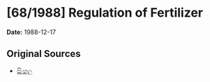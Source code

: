# [68/1988] Regulation of Fertilizer

**Date:** 1988-12-17

## Original Sources

- [සිංහල](https://documents.gov.lk/view/acts/1988/12/68-1988_S.pdf)

